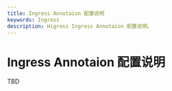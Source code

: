 ```yaml
---
title: Ingress Annotaion 配置说明
keywords: Ingress
description: Higress Ingress Annotaion 配置说明。
---
```


# Ingress Annotaion 配置说明

TBD
